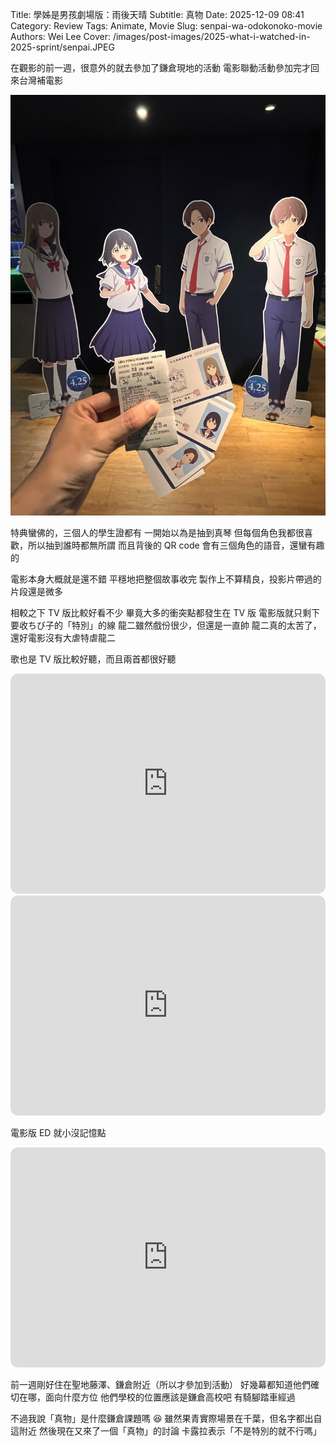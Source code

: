 Title: 學姊是男孩劇場版：雨後天晴
Subtitle: 真物
Date: 2025-12-09 08:41
Category: Review
Tags: Animate, Movie
Slug: senpai-wa-odokonoko-movie
Authors: Wei Lee
Cover: /images/post-images/2025-what-i-watched-in-2025-sprint/senpai.JPEG

在觀影的前一週，很意外的就去參加了鎌倉現地的活動
電影聯動活動參加完才回來台灣補電影

<!--more-->

![senpai](/images/post-images/2025-what-i-watched-in-2025-sprint/senpai.JPEG)

特典蠻佛的，三個人的學生證都有
一開始以為是抽到真琴
但每個角色我都很喜歡，所以抽到誰時都無所謂
而且背後的 QR code 會有三個角色的語音，還蠻有趣的

電影本身大概就是還不錯
平穩地把整個故事收完
製作上不算精良，投影片帶過的片段還是微多

相較之下 TV 版比較好看不少
畢竟大多的衝突點都發生在 TV 版
電影版就只剩下要收ちび子的「特別」的線
龍二雖然戲份很少，但還是一直帥
龍二真的太苦了，還好電影沒有大虐特虐龍二

歌也是 TV 版比較好聽，而且兩首都很好聽

<iframe style="border-radius:12px" src="https://open.spotify.com/embed/track/0ExhkL9si3Vw5bNsam9afZ?utm_source=generator" width="100%" height="352" frameBorder="0" allowfullscreen="" allow="autoplay; clipboard-write; encrypted-media; fullscreen; picture-in-picture" loading="lazy"></iframe>

<iframe style="border-radius:12px" src="https://open.spotify.com/embed/track/23eX2EUwE7EhiLWoPl1Pdv?utm_source=generator" width="100%" height="352" frameBorder="0" allowfullscreen="" allow="autoplay; clipboard-write; encrypted-media; fullscreen; picture-in-picture" loading="lazy"></iframe>

電影版 ED 就小沒記憶點

<iframe style="border-radius:12px" src="https://open.spotify.com/embed/track/69wF6z70ctlhcCzKFEyKs1?utm_source=generator" width="100%" height="352" frameBorder="0" allowfullscreen="" allow="autoplay; clipboard-write; encrypted-media; fullscreen; picture-in-picture" loading="lazy"></iframe>

前一週剛好住在聖地藤澤、鎌倉附近（所以才參加到活動）
好幾幕都知道他們確切在哪，面向什麼方位
他們學校的位置應該是鎌倉高校吧
有騎腳踏車經過

不過我說「真物」是什麼鎌倉課題嗎 😆
雖然果青實際場景在千葉，但名字都出自這附近
然後現在又來了一個「真物」的討論
卡露拉表示「不是特別的就不行嗎」
